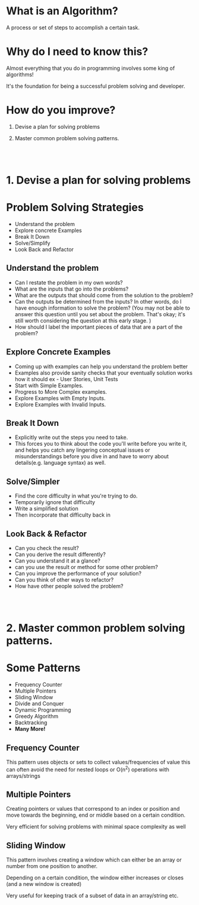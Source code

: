 # What is an Algorithm?

A process or set of steps to accomplish a certain task.

# Why do I need to know this?

Almost everything that you do in programming involves some king of algorithms!

It's the foundation for being a successful problem solving and developer.

# How do you improve?

1. Devise a plan for solving problems

2. Master common problem solving patterns.

<br>
<br>

# 1. Devise a plan for solving problems

# Problem Solving Strategies

- Understand the problem
- Explore concrete Examples
- Break It Down
- Solve/Simplify
- Look Back and Refactor

## Understand the problem

- Can I restate the problem in my own words?
- What are the inputs that go into the problems?
- What are the outputs that should come from the solution to the problem?
- Can the outputs be determined from the inputs? In other words, do I have enough information to solve the problem? (You may not be able to answer this question until you set about the problem. That's okay; it's still worth considering the question at this early stage. )
- How should I label the important pieces of data that are a part of the problem?

## Explore Concrete Examples

- Coming up with examples can help you understand the problem better
- Examples also provide sanity checks that your eventually solution works how it should
  ex - User Stories, Unit Tests
- Start with Simple Examples.
- Progress to More Complex examples.
- Explore Examples with Empty Inputs.
- Explore Examples with Invalid Inputs.

## Break It Down

- Explicitly write out the steps you need to take.
- This forces you to think about the code you'll write before you write it, and helps you catch any lingering conceptual issues or misunderstandings before you dive in and have to worry about details(e.g. language syntax) as well.

## Solve/Simpler

- Find the core difficulty in what you're trying to do.
- Temporarily ignore that difficulty
- Write a simplified solution
- Then incorporate that difficulty back in

## Look Back & Refactor

- Can you check the result?
- Can you derive the result differently?
- Can you understand it at a glance?
- can you use the result or method for some other problem?
- Can you improve the performance of your solution?
- Can you think of other ways to refactor?
- How have other people solved the problem?

<br>
<br>

# 2. Master common problem solving patterns.

# Some Patterns

- Frequency Counter
- Multiple Pointers
- Sliding Window
- Divide and Conquer
- Dynamic Programming
- Greedy Algorithm
- Backtracking
- **Many More!**

## Frequency Counter

This pattern uses objects or sets to collect values/frequencies of value
this can often avoid the need for nested loops or O(n<sup>2</sup>) operations with arrays/strings

## Multiple Pointers

Creating pointers or values that correspond to an index or position and move towards the beginning, end or middle based on a certain condition.

Very efficient for solving problems with minimal space complexity as well

## Sliding Window

This pattern involves creating a window which can either be an array or number from one position to another.

Depending on a certain condition, the window either increases or closes (and a new window is created)

Very useful for keeping track of a subset of data in an array/string etc.
